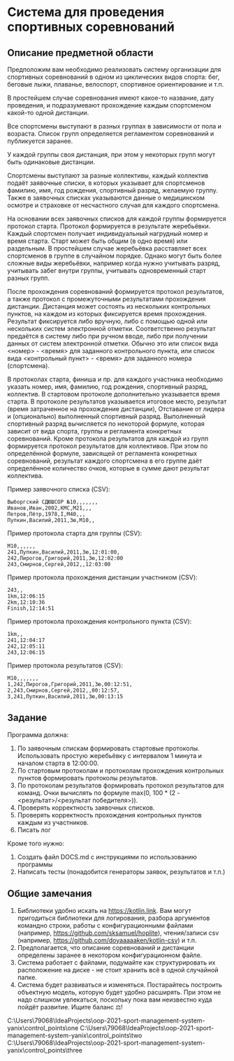 # Система для проведения спортивных соревнований

## Описание предметной области

Предположим вам необходимо реализовать систему организации для спортивных соревнований
в одном из циклических видов спорта: бег, беговые лыжи, плаванье, велоспорт, спортивное ориентирование и т.п.

В простейшем случае соревнования имеют какое-то название, дату проведения, и подразумевают прохождение 
каждым спортсменом какой-то одной дистанции.

Все спортсмены выступают в разных группах в зависимости от пола и возраста. Список групп определяется
регламентом соревнований и публикуется заранее.

У каждой группы своя дистанция, при этом у некоторых групп могут быть одинаковые дистанции.

Спортсмены выступают за разные коллективы, каждый коллектив подаёт заявочные списки, в которых
указывает для спортсменов фамилию, имя, год рождения, спортивный разряд, желаемую группу.
Также в заявочных списках указываются данные о медицинском осмотре и страховке от несчастного случая для каждого спортсмена.

На основании всех заявочных списков для каждой группы формируется протокол старта.
Протокол формируется в результате жеребьёвки. Каждый спортсмен получает индивидуальный нагрудный номер и время старта.
Старт может быть общим (в одно время) или раздельным. В простейшем случае жеребьёвка расставляет всех спортсменов в группе в случайном порядке.
Однако могут быть более сложные виды жеребьёвки, например когда нужно учитывать разряд, учитывать забег внутри группы,
учитывать одновременный старт разных групп.

После прохождения соревнований формируется протокол результатов, а также протокол с промежуточными результатами прохождения дистанции.
Дистанция может состоять из нескольких контрольных пунктов, на каждом из которых фиксируется время прохождения.
Результат фиксируется либо вручную, либо с помощью одной или нескольких систем электронной отметки.
Соответственно результат предаётся в систему либо при ручном вводе, либо при получении данных от систем электронной отметки.
Обычно это или список вида <номер> - <время> для заданного контрольного пункта, или
список вида <контрольный пункт> - <время> для заданного номера (спортсмена).

В протоколах старта, финиша и пр. для каждого участника необходимо указать номер, имя, фамилию, год рождения, спортивный разряд, коллектив.
В стартовом протоколе дополнительно указывается время старта.
В протоколе результатов указывается итоговое место, результат (время затраченное на прохождение дистанции), Отставание от лидера и (опционально) выполненный спортивный разряд.
Выполненный спортивный разряд вычисляется по некоторой формуле, которая зависит от вида спорта, группы и регламента конкретных соревнований.
Кроме протокола результатов для каждой из групп формируется протокол результатов для коллективов.
При этом по определённой формуле, зависящей от регламента конкретных соревнований, результат каждого спортсмена в его группе
даёт определённое количество очков, которые в сумме дают результат коллектива.

Пример заявочного списка (CSV):

```csv
Выборгский СДЮШСОР №10,,,,,,,
Иванов,Иван,2002,КМС,М21,,,
Петров,Пётр,1978,I,М40,,,  
Пупкин,Василий,2011,3ю,М10,,
```

Пример протокола старта для группы (CSV):

```csv
М10,,,,,,
241,Пупкин,Василий,2011,3ю,12:01:00,
242,Пирогов,Григорий,2011,3ю,12:02:00
243,Смирнов,Сергей,2012,,12:03:00
```

Пример протокола прохождения дистанции участником (CSV):

```csv
243,,
1km,12:06:15
2km,12:10:36
Finish,12:14:51
```

Пример протокола прохождения контрольного пункта (CSV):

```csv
1km,,
241,12:04:17
242,12:05:11
243,12:06:15
```

Пример протокола результатов (CSV):

```csv
М10,,,,,,,
1,242,Пирогов,Григорий,2011,3ю,00:12:51,
2,243,Смирнов,Сергей,2012,,00:12:57,
3,241,Пупкин,Василий,2011,3ю,00:13:15
```

## Задание

Программа должна:

1. По заявочным спискам формировать стартовые протоколы. Использовать простую жеребьёвку с интервалом 1 минута и началом старта в 12:00:00.
2. По стартовым протоколам и протоколам прохождения контрольных пунктов формировать протоколы результатов.
3. По протоколам результатов формировать протокол результатов для команд. Очки вычислять по формуле max(0, 100 * (2 - <результат>/<результат победителя>)).
4. Проверять корректность заявочных списков.
5. Проверять корректность прохождения контрольных пунктов каждым из участников.
6. Писать лог

Кроме того нужно:
1. Создать файл DOCS.md с инструкциями по использованию программы
2. Написать тесты (понадобится генераторы заявок, результатов и т.п.)

## Общие замечания

1. Библиотеки удобно искать на https://kotlin.link. Вам могут пригодиться библиотеки для логирования, разбора аргументов командно строки, 
работы с конфигурационными файлами (например, https://github.com/sksamuel/hoplite), чтения/записи csv (например, https://github.com/doyaaaaaken/kotlin-csv) и т.п.
2. Предполагается, что описание соревнований и дистанции определены заранее в некотором конфигурационном файле. 
3. Система работает с файлами, подумайте как структурировать их расположение на диске - не стоит хранить всё в одной случайной папке.
4. Система будет развиваться и изменяться. Постарайтесь построить объектную модель, которую будет удобно расширять. При этом не надо слишком увлекаться, 
поскольку пока вам неизвестно куда пойдёт развитие. Ищите баланс ⚖!  

C:\Users\79068\IdeaProjects\oop-2021-sport-management-system-yanix\control_points\one
C:\Users\79068\IdeaProjects\oop-2021-sport-management-system-yanix\control_points\two
C:\Users\79068\IdeaProjects\oop-2021-sport-management-system-yanix\control_points\three